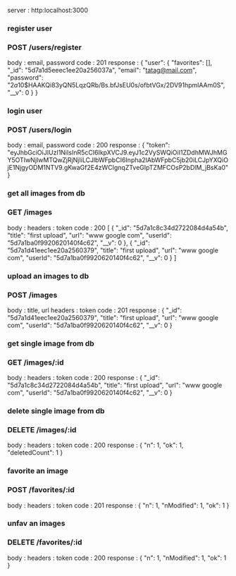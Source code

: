 server : http:localhost:3000

### register user
### POST /users/register
body        : email, password
code        : 201
response    :
{
    "user": {
        "favorites": [],
        "_id": "5d7a1d5eeec1ee20a256037a",
        "email": "tatag@mail.com",
        "password": "$2a$10$HAAKQi83yQN5LqzQRb/Bs.bfJsEU0s/ofbtVGx/2DV91hpmlAAm0S",
        "__v": 0
    }
}

### login user
### POST /users/login
body        : email, password
code        : 200
response    :
{
    "token": "eyJhbGciOiJIUzI1NiIsInR5cCI6IkpXVCJ9.eyJ1c2VySWQiOiI1ZDdhMWJhMGY5OTIwNjIwMTQwZjRjNjIiLCJlbWFpbCI6Inpha2lAbWFpbC5jb20iLCJpYXQiOjE1NjgyODM1NTV9.gKwaGf2E4zWCIgnqZTveGIpTZMFCOsP2bDlM_jBsKa0"
}

### get all images from db
### GET /images
body        : 
headers     : token
code        : 200
[
    {
        "_id": "5d7a1c8c34d2722084d4a54b",
        "title": "first upload",
        "url": "www google com",
        "userId": "5d7a1ba0f9920620140f4c62",
        "__v": 0
    },
    {
        "_id": "5d7a1d41eec1ee20a2560379",
        "title": "first upload",
        "url": "www google com",
        "userId": "5d7a1ba0f9920620140f4c62",
        "__v": 0
    }
]

### upload an images to db
### POST /images
body        : title, url
headers     : token
code        : 201
response    : 
{
    "_id": "5d7a1d41eec1ee20a2560379",
    "title": "first upload",
    "url": "www google com",
    "userId": "5d7a1ba0f9920620140f4c62",
    "__v": 0
}

### get single image from db
### GET /images/:id
body        : 
headers     : token
code        : 200
response    : 
{
    "_id": "5d7a1c8c34d2722084d4a54b",
    "title": "first upload",
    "url": "www google com",
    "userId": "5d7a1ba0f9920620140f4c62",
    "__v": 0
}

### delete single image from db
### DELETE /images/:id
body        : 
headers     : token
code        : 200
response    : 
{
    "n": 1,
    "ok": 1,
    "deletedCount": 1
}

### favorite an image
### POST /favorites/:id
body        : 
headers     : token
code        : 201
response    : 
{
    "n": 1,
    "nModified": 1,
    "ok": 1
}

### unfav an images
### DELETE /favorites/:id
body        : 
headers     : token
code        : 200
response    : 
{
    "n": 1,
    "nModified": 1,
    "ok": 1
}
